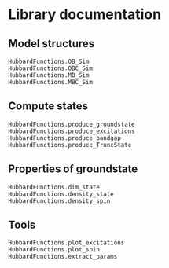 # Library documentation

## Model structures
```@docs
HubbardFunctions.OB_Sim
HubbardFunctions.OBC_Sim
HubbardFunctions.MB_Sim
HubbardFunctions.MBC_Sim
```

## Compute states
```@docs
HubbardFunctions.produce_groundstate
HubbardFunctions.produce_excitations
HubbardFunctions.produce_bandgap
HubbardFunctions.produce_TruncState
```

## Properties of groundstate
```@docs
HubbardFunctions.dim_state
HubbardFunctions.density_state
HubbardFunctions.density_spin
```

## Tools
```@docs
HubbardFunctions.plot_excitations
HubbardFunctions.plot_spin
HubbardFunctions.extract_params
```